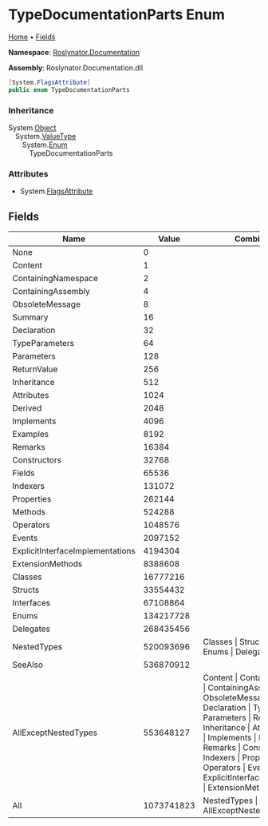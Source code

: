 <a name="_top"></a>

# TypeDocumentationParts Enum

[Home](../../../README.md#_top) &#x2022; [Fields](#fields)

**Namespace**: [Roslynator.Documentation](../README.md#_top)

**Assembly**: Roslynator\.Documentation\.dll

```csharp
[System.FlagsAttribute]
public enum TypeDocumentationParts
```

### Inheritance

System\.[Object](https://docs.microsoft.com/en-us/dotnet/api/system.object)\
&emsp;System\.[ValueType](https://docs.microsoft.com/en-us/dotnet/api/system.valuetype)\
&emsp;&emsp;System\.[Enum](https://docs.microsoft.com/en-us/dotnet/api/system.enum)\
&emsp;&emsp;&emsp;TypeDocumentationParts

### Attributes

* System\.[FlagsAttribute](https://docs.microsoft.com/en-us/dotnet/api/system.flagsattribute)

## Fields

| Name | Value | Combination of | Summary |
| ---- | ----- | -------------- | ------- |
| None | 0 | |
| Content | 1 | |
| ContainingNamespace | 2 | |
| ContainingAssembly | 4 | |
| ObsoleteMessage | 8 | |
| Summary | 16 | |
| Declaration | 32 | |
| TypeParameters | 64 | |
| Parameters | 128 | |
| ReturnValue | 256 | |
| Inheritance | 512 | |
| Attributes | 1024 | |
| Derived | 2048 | |
| Implements | 4096 | |
| Examples | 8192 | |
| Remarks | 16384 | |
| Constructors | 32768 | |
| Fields | 65536 | |
| Indexers | 131072 | |
| Properties | 262144 | |
| Methods | 524288 | |
| Operators | 1048576 | |
| Events | 2097152 | |
| ExplicitInterfaceImplementations | 4194304 | |
| ExtensionMethods | 8388608 | |
| Classes | 16777216 | |
| Structs | 33554432 | |
| Interfaces | 67108864 | |
| Enums | 134217728 | |
| Delegates | 268435456 | |
| NestedTypes | 520093696 | Classes \| Structs \| Interfaces \| Enums \| Delegates |
| SeeAlso | 536870912 | |
| AllExceptNestedTypes | 553648127 | Content \| ContainingNamespace \| ContainingAssembly \| ObsoleteMessage \| Summary \| Declaration \| TypeParameters \| Parameters \| ReturnValue \| Inheritance \| Attributes \| Derived \| Implements \| Examples \| Remarks \| Constructors \| Fields \| Indexers \| Properties \| Methods \| Operators \| Events \| ExplicitInterfaceImplementations \| ExtensionMethods \| SeeAlso |
| All | 1073741823 | NestedTypes \| AllExceptNestedTypes |

